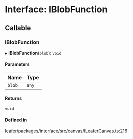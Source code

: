 # Interface: IBlobFunction

## Callable

### IBlobFunction

▸ **IBlobFunction**(`blob`): `void`

#### Parameters

| Name | Type |
| :------ | :------ |
| `blob` | `any` |

#### Returns

`void`

#### Defined in

[leafer/packages/interface/src/canvas/ILeaferCanvas.ts:216](https://github.com/leaferjs/leafer/blob/a596007/packages/interface/src/canvas/ILeaferCanvas.ts#L216)
